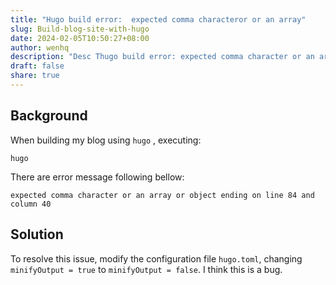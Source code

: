 ```yaml
---
title: "Hugo build error:  expected comma characteror or an array"
slug: Build-blog-site-with-hugo
date: 2024-02-05T10:50:27+08:00
author: wenhq
description: "Desc Thugo build error: expected comma character or an array or object ending on lineext."
draft: false
share: true
---
```

## Background

When building my blog using `hugo` , executing:

```shell
hugo
```

There are error message following bellow: 

```shell
expected comma character or an array or object ending on line 84 and column 40
```

## Solution

To resolve this issue, modify the configuration file `hugo.toml`, changing  `minifyOutput = true` to `minifyOutput = false`. I think this is a bug.

